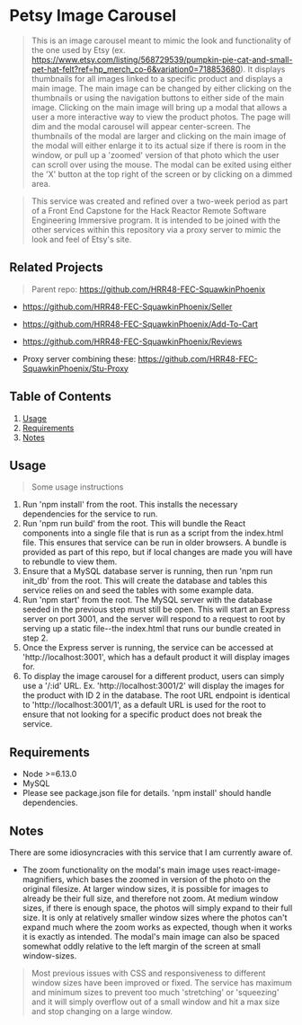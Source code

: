# Petsy Image Carousel

> This is an image carousel meant to mimic the look and functionality of the one used by Etsy (ex. https://www.etsy.com/listing/568729539/pumpkin-pie-cat-and-small-pet-hat-felt?ref=hp_merch_co-6&variation0=718853680). It displays thumbnails for all images linked to a specific product and displays a main image. The main image can be changed by either clicking on the thumbnails or using the navigation buttons to either side of the main image. Clicking on the main image will bring up a modal that allows a user a more interactive way to view the product photos. The page will dim and the modal carousel will appear center-screen. The thumbnails of the modal are larger and clicking on the main image of the modal will either enlarge it to its actual size if there is room in the window, or pull up a 'zoomed' version of that photo which the user can scroll over using the mouse. The modal can be exited using either the 'X' button at the top right of the screen or by clicking on a dimmed area.

> This service was created and refined over a two-week period as part of a Front End Capstone for the Hack Reactor Remote Software Engineering Immersive program. It is intended to be joined with the other services within this repository via a proxy server to mimic the look and feel of Etsy's site.

## Related Projects

> Parent repo: https://github.com/HRR48-FEC-SquawkinPhoenix

  - https://github.com/HRR48-FEC-SquawkinPhoenix/Seller
  - https://github.com/HRR48-FEC-SquawkinPhoenix/Add-To-Cart
  - https://github.com/HRR48-FEC-SquawkinPhoenix/Reviews

  - Proxy server combining these: https://github.com/HRR48-FEC-SquawkinPhoenix/Stu-Proxy

## Table of Contents

1. [Usage](#Usage)
1. [Requirements](#requirements)
1. [Notes](#notes)

## Usage

> Some usage instructions

1. Run 'npm install' from the root. This installs the necessary dependencies for the service to run.
1. Run 'npm run build' from the root. This will bundle the React components into a single file that is run as a script from the index.html file. This ensures that service can be run in older browsers. A bundle is provided as part of this repo, but if local changes are made you will have to rebundle to view them.
1. Ensure that a MySQL database server is running, then run 'npm run init_db' from the root. This will create the database and tables this service relies on and seed the tables with some example data.
1. Run 'npm start' from the root. The MySQL server with the database seeded in the previous step must still be open. This will start an Express server on port 3001, and the server will respond to a request to root by serving up a static file--the index.html that runs our bundle created in step 2.
1. Once the Express server is running, the service can be accessed at 'http://localhost:3001', which has a default product it will display images for.
1. To display the image carousel for a different product, users can simply use a '/:id' URL. Ex. 'http://localhost:3001/2' will display the images for the product with ID 2 in the database. The root URL endpoint is identical to 'http://localhost:3001/1', as a default URL is used for the root to ensure that not looking for a specific product does not break the service.

## Requirements

- Node >=6.13.0
- MySQL
- Please see package.json file for details. 'npm install' should handle dependencies.

## Notes

There are some idiosyncracies with this service that I am currently aware of.

- The zoom functionality on the modal's main image uses react-image-magnifiers, which bases the zoomed in version of the photo on the original filesize. At larger window sizes, it is possible for images to already be their full size, and therefore not zoom. At medium window sizes, if there is enough space, the photos will simply expand to their full size. It is only at relatively smaller window sizes where the photos can't expand much where the zoom works as expected, though when it works it is exactly as intended. The modal's main image can also be spaced somewhat oddly relative to the left margin of the screen at small window-sizes.

> Most previous issues with CSS and responsiveness to different window sizes have been improved or fixed. The service has maximum and minimum sizes to prevent too much 'stretching' or 'squeezing' and it will simply overflow out of a small window and hit a max size and stop changing on a large window.

